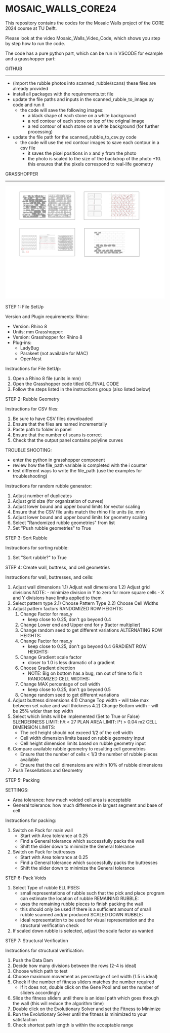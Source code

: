# MOSAIC_WALLS_CORE24
This repository contains the codes for the Mosaic Walls project of the CORE 2024 course at TU Delft.

Please look at the video Mosaic_Walls_Video_Code, which shows you step by step how to run the code. 

The code has a pure python part, which can be run in VSCODE for example and a grasshopper part: 

GITHUB
______________
- (import the rubble photos into scanned_rubble/scans) these files are already provided
- install all packages with the requirements.txt file
- update the file paths and inputs in the scanned_rubble_to_image.py code and run it
    - the code will save the following images:
        - a black shape of each stone on a white background
        - a red contour of each stone on top of the original image
        - a red contour of each stone on a white background (for further processing)
- update the file path for the scanned_rubble_to_csv.py code
    - the code will use the red contour images to save each contour in a csv file
        - it saves the pixel positions in x and y from the photo
        - the photo is scaled to the size of the backdrop of the photo *10. this ensures that the pixels correspond to real-life geometry

GRASSHOPPER
______________

![Test](https://github.com/MauritzBT/MOSAIC_WALLS_CORE24/blob/main/flowcharts/Artboard%201%20copy.jpg)

STEP 1: File SetUp

Version and Plugin requirements:
Rhino:
 - Version: Rhino 8
 - Units: mm
Grasshopper:
 - Version: Grasshopper for Rhino 8
 - Plug-ins:
    - LadyBug
    - Parakeet (not available for MAC)
    - OpenNest

Instructions for File SetUp:
1) Open a Rhino 8 file (units in mm)
2) Open the Grasshopper code titled 00_FINAL CODE
3) Follow the steps listed in the instructions group (also listed below)


STEP 2: Rubble Geometry

Instructions for CSV files:
1) Be sure to have CSV files downloaded
2) Ensure that the files are named incrementally
3) Paste path to folder in panel
4) Ensure that the number of scans is correct
5) Check that the output panel contains polyline curves

TROUBLE SHOOTING:
 - enter the python in grasshopper component
 - review how the file_path variable is completed with the i counter
 - test different ways to write the file_path (use the examples for troubleshooting)

Instructions for random rubble generator:
1) Adjust number of duplicates
2) Adjust grid size (for organization of curves)
3) Adjust lower bound and upper bound limits for vector scaling
4) Ensure that the CSV file units match the rhino file units (ie. mm)
5) Adjust lower bound and upper bound limits for geometry scaling
6) Select "Randomized rubble geometries" from list
7) Set "Push rubble geometries" to True


STEP 3: Sort Rubble

Instructions for sorting rubble:
1) Set "Sort rubble?" to True


STEP 4: Create wall, buttress, and cell geometries

Instructions for wall, buttresses, and cells:
1) Adjust wall dimensions
   1.1) Adjust wall dimensions
   1.2) Adjust grid divisions
        NOTE: 
         - minimize division in Y to zero for more square cells
         - X and Y divisions have limits applied to them
2) Select pattern type
   2.1) Choose Pattern Type
   2.2) Choose Cell Widths
3) Adjust pattern factors
   RANDOMIZED ROW HEIGHTS:
     1) Change Factor for max_y
         - keep close to 0.25, don't go beyond 0.4
     2) Change Lower end and Upper end for y (factor multiplier)
     3) Change random seed to get different variations
   ALTERNATING ROW HEIGHTS:
     1) Change Factor for max_y
         - keep close to 0.25, don't go beyond 0.4
   GRADIENT ROW HEIGHTS:
     1) Change Gradient scale factor
         - closer to 1.0 is less dramatic of a gradient
     2) Choose Gradient direction
         - NOTE: Big on bottom has a bug, ran out of time to fix it
   RANDOMIZED CELL WIDTHS:
     1) Change MAX percentage of cell width
         - keep close to 0.25, don't go beyond 0.5
     2) Change random seed to get different variations
4) Adjust buttress dimensions
   4.1) Change Top width
         - will take max between set value and wall thickness
   4.2) Change Bottom width
         - will be 25% wider than top width
5) Select which limits will be implemented (Set to True or False)
   SLENDERNESS LIMIT:
	h/t < 27
   PLAN AREA LIMIT:
	l*t > 0.04 m2
   CELL DIMENSION LIMITS:
	- The cell height should not exceed 1/2 of the cell width
	- Cell width dimension limits based on rubble geometry input
	- Cell height dimension limits based on rubble geometry input
6) Compare available rubble geometry to resulting cell geometries
   - Ensure that the number of cells < 1/3 the number of rubble pieces available
   - Ensure that the cell dimensions are within 10% of rubble dimensions
7) Push Tessellations and Geometry


STEP 5: Packing

SETTINGS:
 - Area tolerance: how much voided cell area is acceptable
 - General tolerance: how much difference in largest segment and base of cell

Instructions for packing:
1) Switch on Pack for main wall
   - Start with Area tolerance at 0.25
   - Find a General tolerance which successfully packs the wall
   - Shift the slider down to minimize the General tolerance
2) Switch on Pack for buttresses
   - Start with Area tolerance at 0.25
   - Find a General tolerance which successfully packs the buttresses
   - Shift the slider down to minimize the General tolerance


STEP 6: Pack Voids

1) Select Type of rubble
   ELLIPSES:
    - small representations of rubble such that the pick and place program can estimate the location of rubble
   REMAINING RUBBLE:
    - uses the remaining rubble pieces to finish packing the wall
    - this should only be used if there is a sufficient amount of small rubble scanned and/or produced
   SCALED DOWN RUBBLE: 
    - ideal representation to be used for visual representation and the structural verification check
2) If scaled down rubble is selected, adjust the scale factor as wanted


STEP 7: Structural Verification

Instructions for structural verification:
1) Push the Data Dam
2) Decide how many divisions between the rows (2-4 is ideal)
3) Choose which path to test
4) Choose maximum movement as percentage of cell width (1.5 is ideal)
5) Check if the number of fitness sliders matches the number required
   - If it does not, double click on the Gene Pool and set the number of sliders accordingly
6) Slide the fitness sliders until there is an ideal path which goes through the wall (this will reduce the algorithm time)
7) Double click on the Evolutionary Solver and set the Fitness to Minimize
8) Run the Evolutionary Solver until the fitness is minimized to your satisfaction
9) Check shortest path length is within the acceptable range